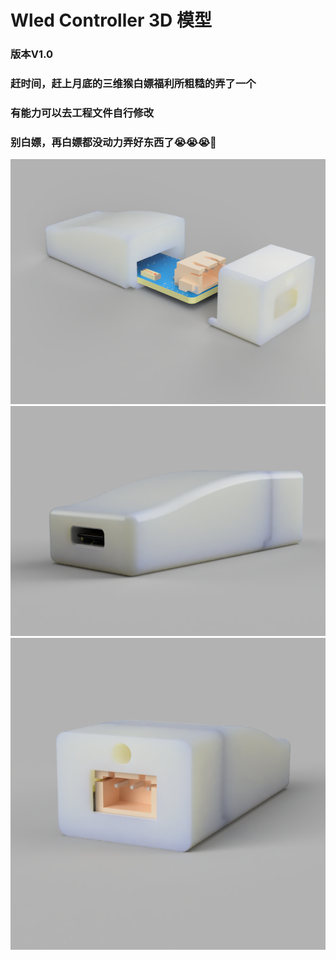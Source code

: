 # Wled Controller 3D 模型

### 版本V1.0

### 赶时间，赶上月底的三维猴白嫖福利所粗糙的弄了一个

### 有能力可以去工程文件自行修改

### 别白嫖，再白嫖都没动力弄好东西了😭😭😭🥹


![](/img/1.png)
![img](https://raw.githubusercontent.com/Yeely0162/Wled_Controller_3D_Model/main/img/2.png)
![img](./img/3.PNG)
